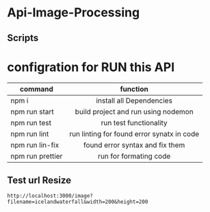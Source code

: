 # Api-Image-Processing

## Scripts
# configration for RUN this API



| command  | function |
| -------- |:--------:|
| npm i     | install all Dependencies    |
| npm run start      | build project and run using nodemon     |
| npm run test     | run test functionality     |
| npm run lint      | run linting for found error synatx in code      |
| npm run lin-fix      | found error syntax and fix them     |
| npm run prettier      | run for formating code    |

## Test url Resize

```
http://localhost:3000/image?filename=icelandwaterfall&width=200&height=200 
```
